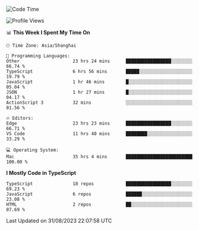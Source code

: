<!--START_SECTION:waka-->
![Code Time](http://img.shields.io/badge/Code%20Time-5%2C076%20hrs%2057%20mins-blue)

![Profile Views](http://img.shields.io/badge/Profile%20Views-1-blue)

📊 **This Week I Spent My Time On** 

```text
🕑︎ Time Zone: Asia/Shanghai

💬 Programming Languages: 
Other                    23 hrs 24 mins      █████████████████░░░░░░░░   66.74 % 
TypeScript               6 hrs 56 mins       █████░░░░░░░░░░░░░░░░░░░░   19.79 % 
JavaScript               1 hr 46 mins        █░░░░░░░░░░░░░░░░░░░░░░░░   05.04 % 
JSON                     1 hr 27 mins        █░░░░░░░░░░░░░░░░░░░░░░░░   04.17 % 
ActionScript 3           32 mins             ░░░░░░░░░░░░░░░░░░░░░░░░░   01.56 % 

🔥 Editors: 
Edge                     23 hrs 23 mins      █████████████████░░░░░░░░   66.71 % 
VS Code                  11 hrs 40 mins      ████████░░░░░░░░░░░░░░░░░   33.29 % 

💻 Operating System: 
Mac                      35 hrs 4 mins       █████████████████████████   100.00 % 
```

**I Mostly Code in TypeScript** 

```text
TypeScript               18 repos            █████████████████░░░░░░░░   69.23 % 
JavaScript               6 repos             ██████░░░░░░░░░░░░░░░░░░░   23.08 % 
HTML                     2 repos             ██░░░░░░░░░░░░░░░░░░░░░░░   07.69 % 
```




 Last Updated on 31/08/2023 22:07:58 UTC
<!--END_SECTION:waka-->
